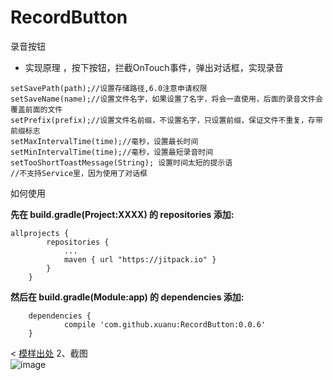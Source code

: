 # RecordButton
录音按钮

* 实现原理 ，按下按钮，拦截OnTouch事件，弹出对话框，实现录音
```
setSavePath(path);//设置存储路径,6.0注意申请权限
setSaveName(name);//设置文件名字，如果设置了名字，将会一直使用，后面的录音文件会覆盖前面的文件  
setPrefix(prefix);//设置文件名前缀，不设置名字，只设置前缀，保证文件不重复，存带前缀标志   
setMaxIntervalTime(time);//毫秒，设置最长时间
setMinIntervalTime(time);//毫秒，设置最短录音时间
setTooShortToastMessage(String); 设置时间太短的提示语
//不支持Service里，因为使用了对话框
```

如何使用

**先在 build.gradle(Project:XXXX) 的 repositories 添加:**

```
allprojects {
		repositories {
			...
			maven { url "https://jitpack.io" }
		}
	}
```

**然后在 build.gradle(Module:app) 的 dependencies 添加:**

```
	dependencies {
	        compile 'com.github.xuanu:RecordButton:0.0.6'
	}
```


<   [模样出处](https://github.com/WuLiFei/AudioRecoder)
	2、截图  
![image](https://github.com/xuanu/RecordButton/raw/master/screenshot/430632-5a2e63b8cc49ae98.gif)
